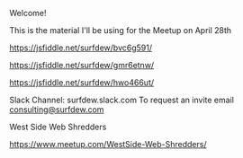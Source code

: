 Welcome!

This is the material I'll be using for the Meetup on April 28th

https://jsfiddle.net/surfdew/bvc6g591/

https://jsfiddle.net/surfdew/gmr6etnw/

https://jsfiddle.net/surfdew/hwo466ut/

Slack Channel:  surfdew.slack.com
To request an invite email consulting@surfdew.com

West Side Web Shredders

https://www.meetup.com/WestSide-Web-Shredders/
